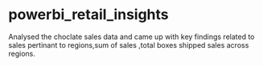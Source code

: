 # powerbi_retail_insights
Analysed the choclate sales data and came up with key findings related to sales pertinant to regions,sum of sales ,total boxes shipped sales across regions.

